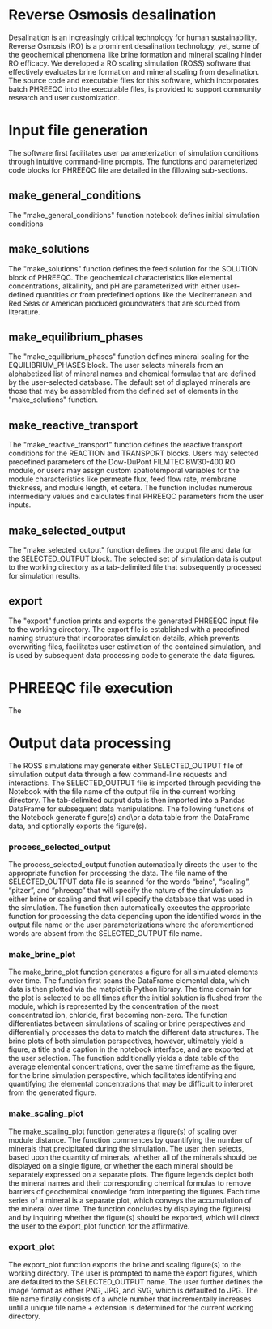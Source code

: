 # Reverse Osmosis desalination

Desalination is an increasingly critical technology for human sustainability. Reverse Osmosis (RO) is a prominent desalination technology, yet, some of the geochemical phenomena like brine formation and mineral scaling hinder RO efficacy. We developed a RO scaling simulation (ROSS) software that effectively evaluates brine formation and mineral scaling from desalination. The source code and executable files for this software, which incorporates batch PHREEQC into the executable files, is provided to support community research and user customization.


# Input file generation 

The software first facilitates user parameterization of simulation conditions through intuitive command-line prompts.
The functions and parameterized code blocks for PHREEQC file are detailed in the fillowing sub-sections. 


## make_general_conditions

The "make_general_conditions" function notebook defines initial simulation conditions


## make_solutions

The "make_solutions" function defines the feed solution for the SOLUTION block of PHREEQC. The geochemical characteristics like elemental concentrations, alkalinity, and pH are parameterized with either user-defined quantities or from predefined  options like the Mediterranean and Red Seas or American produced groundwaters that are sourced from literature. 


## make_equilibrium_phases

The "make_equilibrium_phases" function defines mineral scaling for the EQUILIBRIUM_PHASES block. The user selects minerals from an alphabetized list of mineral names and chemical formulae that are defined by the user-selected database. The default set of displayed minerals are those that may be assembled from the defined set of elements in the "make_solutions" function. 


## make_reactive_transport

The "make_reactive_transport" function defines the reactive transport conditions for the REACTION and TRANSPORT blocks. Users may selected predefined parameters of the Dow-DuPont FILMTEC BW30-400 RO module, or users may assign custom spatiotemporal variables for the module characteristics like permeate flux, feed flow rate, membrane thickness, and module length, et cetera. The function includes numerous intermediary values and calculates final PHREEQC parameters from the user inputs.


## make_selected_output

The "make_selected_output" function defines the output file and data for the SELECTED_OUTPUT block. The selected set of simulation data is output to the working directory as a tab-delimited file that subsequently processed for simulation results. 


## export

The "export" function prints and exports the generated PHREEQC input file to the working directory. The export file is established with a predefined naming structure that incorporates simulation details, which prevents overwriting files, facilitates user estimation of the contained simulation, and is used by subsequent data processing code to generate the data figures. 


# PHREEQC file execution
The 


# Output data processing

The ROSS simulations may generate either SELECTED_OUTPUT file of simulation output data through a few command-line requests and interactions. The SELECTED_OUTPUT file is imported through providing the Notebook with the file name of the output file in the current working directory. The tab-delimited output data is then imported into a Pandas DataFrame for subsequent data manipulations. The following functions of the Notebook generate figure(s) and\or a data table from the DataFrame data, and optionally exports the figure(s).  


### process_selected_output

The process_selected_output function automatically directs the user to the appropriate function for processing the data. The file name of the SELECTED_OUTPUT data file is scanned for the words “brine”, “scaling”, “pitzer”, and “phreeqc” that will specify the nature of the simulation as either brine or scaling and that will specify the database that was used in the simulation. The function then automatically executes the appropriate function for processing the data depending upon the identified words in the output file name or the user parameterizations where the aforementioned words are absent from the SELECTED_OUTPUT file name.


### make_brine_plot

The make_brine_plot function generates a figure for all simulated elements over time. The function first scans the DataFrame elemental data, which data is then plotted via the matplotlib Python library. The time domain for the plot is selected to be all times after the initial solution is flushed from the module, which is represented by the concentration of the most concentrated ion, chloride, first becoming non-zero. The function differentiates between simulations of scaling or brine perspectives and differentially processes the data to match the different data structures. The brine plots of both simulation perspectives, however, ultimately yield a figure, a title and a caption in the notebook interface, and are exported at the user selection. The function additionally yields a data table of the average elemental concentrations, over the same timeframe as the figure, for the brine simulation perspective, which facilitates identifying and quantifying the elemental concentrations that may be difficult to interpret from the generated figure.


### make_scaling_plot

The make_scaling_plot function generates a figure(s) of scaling over module distance. The function commences by quantifying the number of minerals that precipitated during the simulation. The user then selects, based upon the quantity of minerals, whether all of the minerals should be displayed on a single figure, or whether the each mineral should be separately expressed on a separate plots. The figure legends depict both the mineral names and their corresponding chemical formulas to remove barriers of geochemical knowledge from interpreting the figures. Each time series of a mineral is a separate plot, which conveys the accumulation of the mineral over time. The function concludes by displaying the figure(s) and by inquiring whether the figure(s) should be exported, which will direct the user to the export_plot function for the affirmative. 


### export_plot

The export_plot function exports the brine and scaling figure(s) to the working directory. The user is prompted to name the export figures, which are defaulted to the SELECTED_OUTPUT name. The user further defines the image format as either PNG, JPG, and SVG, which is defaulted to JPG. The file name finally consists of a whole number that incrementally increases until a unique file name + extension is determined for the current working directory. 
